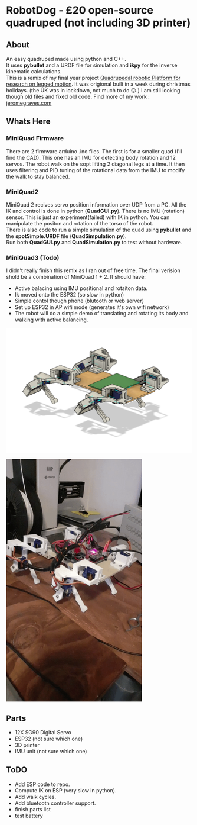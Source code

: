 # RobotDog - £20 open-source quadruped (not including 3D printer)
## About
An easy quadruped made using python and C++.
<br/>
It uses __pybullet__ and a URDF file for simulation and __ikpy__ for the inverse kinematic calculations.
<br/>
This is a remix of my final year project 
<a href="https://www.researchgate.net/project/Quadrupedal-Robotic-Platform-For-Research-on-Legged-Motion-Planning" target="_blank">Quadrupedal robotic Platform for research on legged motion</a>. It was origional built in a week during christmas holidays. (the UK was in lockdown, not much to do :confused:.) I am still looking though old files and fixed old code.
Find more of my work : <a href="http://jeromegraves.com/" target="_blank">jeromegraves.com</a>

## Whats Here
### MiniQuad Firmware
There are 2 firmware arduino .ino files. The first is for a smaller quad (I'll find the CAD). This one has an IMU for detecting body rotation and 12 servos. The robot walk on the sopt lifting 2 diagonal legs at a time. It then uses filtering and PID tuning of the rotational data from the IMU to modify the walk to stay balanced.

### MiniQuad2
MiniQuad 2 recives servo position information over UDP from a PC.
All the IK and control is done in python (__QuadGUI.py__). There is no IMU (rotation) sensor. This is just an experiment(failed) with IK in python. You can manipulate the positon and rotation of the torso of the robot.
<br/>
There is also code to run a simple simulation of the quad using __pybullet__ and the __spotSimple.URDF__ file (__QuadSimpulation.py__).
<br/>
Run both __QuadGUI.py__ and __QuadSimulation.py__ to test without  hardware.

### MiniQuad3 (Todo)
I didn't really finish this remix as I ran out of free time.
The final verision shold be a combination of MiniQuad 1 + 2. 
It should have: 
-  Active balacing using IMU positional and rotaiton data.
-  Ik moved onto the ESP32 (so slow in python)
-  Simple contol though phone (blutooth or web server)
-  Set up ESP32 in AP wifi mode (generates it's own wifi network)
-  The robot will do a simple demo of translating and rotating its body and walking with active balancing.  

![Dog CAD Picture](images/dog-cad.png?raw=true "Title")

![Dog CAD Picture 2](images/dog-cad-2.gif?raw=true "Title")

## Parts
- 12X SG90 Digital Servo 
- ESP32 (not sure which one)
- 3D printer 
- IMU unit (not sure which one)

## ToDO
- Add ESP code to repo.
- Compute IK on ESP (very slow in python).
- Add walk cycles.
- Add bluetooth controller support.
- finish parts list
- test battery
